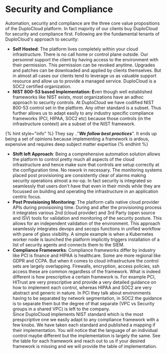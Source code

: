 # Security and Compliance

Automation, security and compliance are the three core value propositions of the DuploCloud platform. In fact majority of our clients buy DuploCloud for security and compliance first. Following are the fundamental tenants of DuploCloud's approach to security:

* **Self Hosted**: The platform lives completely within your cloud infrastructure. There is no call home or control plane outside. Our personnel support the client by having access to the environment with their permission.  This permission can be revoked anytime. Upgrades and patches can be downloaded and applied by clients themselves. But in almost all cases our clients tend to leverage us as valuable support resource and allow us to provide a managed service. DuploCloud is a SOC2 certified organization.
* **NIST 800-53 based Implementation: E**ven though well established frameworks like NIST exists, most organizations have an adhoc approach to security controls. At DuploCloud we have codified NIST 800-53 control set in the platform. Any other standard is a subset. Thus further allows us to adapt easily to any industry specific compliance frameworks (PCI, HIPAA, SOC2 etc) because those controls (in the infrastructure context) are a subset of the NIST framework.

{% hint style="info" %}
They say .."_**We follow best practices**_". It ends up being a set of opinions because implementing a framework is ardous, expensive and requires deep subject matter expertise
{% endhint %}

* **Shift left Approach**: Being a comprehensive automation solution allows the platform to control pretty much all aspects of the cloud infrastructure and hence make sure that controls are setup correctly at the configuration time. No rework in necessary. The monitoring systems placed post provisioning are consistently clear of alarms making security operations almost a no-op. In fact security is integrated so seamlessly that users don't have that even in their minds while they are focussed on building and operating the infrastructure in an application centric focus.
* **Post Provisioning Monitoring**: The platform calls native cloud provider APIs during provisioning time. During and after the provisioning process it integrates various 2nd (cloud provider) and 3rd Party (open source and ISV) tools for validation and monitoring of the security posture. This allows for an independent validation of the environment. This approach seamlessly integrates devops and secops functions in unified workflow with pane of glass visibility. A simple example is when a Kubernetes worker node is launched the platform implicitly triggers installation of a list of security agents and connects them to the SIEM.
* **Compliance Frameworks**: Compliance frameworks differ by industry like PCI is finance and HIPAA is healthcare. Some are more regional like GDPR and CCPA. But when it comes to cloud infrastructure the control sets are largely overlapping. Firewalls, encryption, access policies, ssh access these are common regardless of the framework. What is indeed different is how prescriptive a certain framework is. For example PCI, HITrust are very prescriptive and provide a very detailed guidance on how to implement each control, whereas HIPAA and SOC2 are very abstract and generic in nature. In PCI they talk about environments having to be separated by network segmentation, in SOC2 the guidance is to separate them but the degree of that separate (VPC vs Security groups in a shared VPC) is left to the company.\
  Since DuploCloud implements NIST standard which is the most prespcriptive one we easily adapt to any compliance framework with a few knobs. We have taken each standard and published a mapping if their implementation. You will notice that the language of an individual control maybe different but the implementation is largely the same. See the table for each framework and reach out to us if your desired framework is missing and we will provide the table of implementation.       &#x20;

